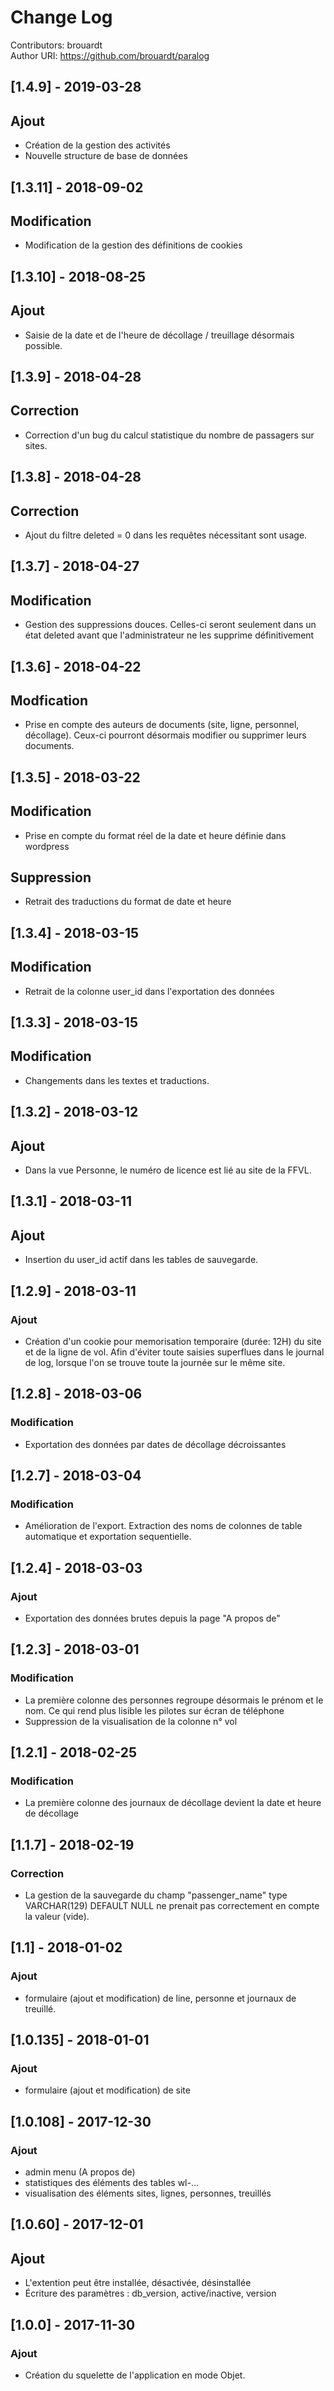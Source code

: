 # Change Log
Contributors: brouardt  
Author URI: https://github.com/brouardt/paralog  

## [1.4.9] - 2019-03-28
## Ajout
- Création de la gestion des activités
- Nouvelle structure de base de données

## [1.3.11] - 2018-09-02
## Modification
- Modification de la gestion des définitions de cookies

## [1.3.10] - 2018-08-25
## Ajout
- Saisie de la date et de l'heure de décollage / treuillage désormais possible.

## [1.3.9] - 2018-04-28
## Correction
- Correction d'un bug du calcul statistique du nombre de passagers sur sites.

## [1.3.8] - 2018-04-28
## Correction
- Ajout du filtre deleted = 0 dans les requêtes nécessitant sont usage.

## [1.3.7] - 2018-04-27
## Modification
- Gestion des suppressions douces. Celles-ci seront seulement dans un état deleted avant 
que l'administrateur ne les supprime définitivement

## [1.3.6] - 2018-04-22
## Modfication
- Prise en compte des auteurs de documents (site, ligne, personnel, décollage). Ceux-ci pourront désormais modifier ou supprimer leurs documents.

## [1.3.5] - 2018-03-22
## Modification
- Prise en compte du format réel de la date et heure définie dans wordpress
## Suppression
- Retrait des traductions du format de date et heure

## [1.3.4] - 2018-03-15
## Modification
- Retrait de la colonne user_id dans l'exportation des données

## [1.3.3] - 2018-03-15
## Modification
- Changements dans les textes et traductions.

## [1.3.2] - 2018-03-12
## Ajout
- Dans la vue Personne, le numéro de licence est lié au site de la FFVL.

## [1.3.1] - 2018-03-11
## Ajout
- Insertion du user_id actif dans les tables de sauvegarde.

## [1.2.9] - 2018-03-11
### Ajout
- Création d'un cookie pour memorisation temporaire (durée: 12H) du site et de la ligne de vol. Afin d'éviter toute saisies superflues dans le journal de log, lorsque l'on se trouve toute la journée sur le même site.

## [1.2.8] - 2018-03-06
### Modification
- Exportation des données par dates de décollage décroissantes

## [1.2.7] - 2018-03-04
### Modification
- Amélioration de l'export. Extraction des noms de colonnes de table automatique et exportation sequentielle.

## [1.2.4] - 2018-03-03
### Ajout
- Exportation des données brutes depuis la page "A propos de"

## [1.2.3] - 2018-03-01
### Modification
- La première colonne des personnes regroupe désormais le prénom et le nom. Ce qui rend plus lisible les pilotes sur écran de téléphone
- Suppression de la visualisation de la colonne n° vol

## [1.2.1] - 2018-02-25
### Modification
- La première colonne des journaux de décollage devient la date et heure de décollage

## [1.1.7] - 2018-02-19
### Correction
- La gestion de la sauvegarde du champ "passenger_name" type VARCHAR(129) DEFAULT NULL ne prenait pas correctement en compte la valeur (vide).

## [1.1] - 2018-01-02
### Ajout
- formulaire (ajout et modification) de line, personne et journaux de treuillé.

## [1.0.135] - 2018-01-01
### Ajout
- formulaire (ajout et modification) de site

## [1.0.108] - 2017-12-30
### Ajout
- admin menu (A propos de)
- statistiques des éléments des tables wl-...
- visualisation des éléments sites, lignes, personnes, treuillés

## [1.0.60] - 2017-12-01
## Ajout
- L'extention peut être installée, désactivée, désinstallée
- Écriture des paramètres : db_version, active/inactive, version

## [1.0.0] - 2017-11-30
### Ajout
- Création du squelette de l'application en mode Objet.

